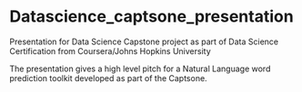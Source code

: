 # Datascience_captsone_presentation
Presentation for Data Science Capstone project as part of Data Science Certification from Coursera/Johns Hopkins University

The presentation gives a high level pitch for a Natural Language word prediction toolkit developed as part of the Captsone.
